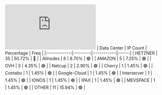 ![Diagramm](https://github.com/111STAVR111/props/blob/main/Celestia/Mainnet/Decentralization/1/README.md)
| Data Center | IP Count | Percentage | Freq |
|:------------:|:--------:|:-----------:|:-----:|
| HETZNER | 35 | 50.72% | 🔴 |
| Allnodes | 6 | 8.70% | 🟢 |
| AMAZON | 5 | 7.25% | 🟢 |
| OVH | 3 | 4.35% | 🟢 |
| Netcup | 2 | 2.90% | 🟢 |
| Cherry | 1 | 1.45% | 🟢 |
| Contabo | 1 | 1.45% | 🟢 |
| Google-Cloud | 1 | 1.45% | 🟢 |
| Interserver | 1 | 1.45% | 🟢 |
| IONOS | 1 | 1.45% | 🟢 |
| IPAX | 1 | 1.45% | 🟢 |
| MEVSPACE | 1 | 1.45% | 🟢 |
| OTHER | 11 | 15.94% | 🟢 |